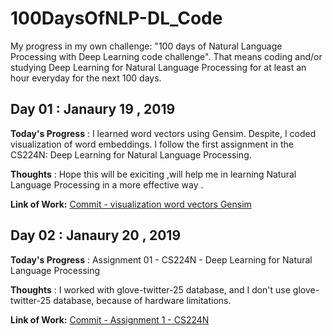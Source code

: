 # 100DaysOfNLP-DL_Code

My progress in my own challenge: "100 days of Natural Language Processing with Deep Learning code challenge". That means coding and/or studying Deep Learning for Natural Language Processing for at least an hour everyday for the next 100 days.

## Day 01 : Janaury 19 , 2019
 
**Today's Progress** : I learned word vectors using Gensim. Despite, I coded visualization of word embeddings. I follow the first assignment in the CS224N: Deep Learning for Natural Language Processing. 

**Thoughts** : Hope this will be exiciting ,will help me in learning Natural Language Processing in a more effective way .

**Link of Work:** [Commit - visualization word vectors Gensim](https://github.com/marbramen/100DaysOfNLP-DL_Code/blob/master/Day%201%20-%20Gensim%20word%20vector%20Visualization%20-%20CS224N.ipynb)


## Day 02 : Janaury 20 , 2019
 
**Today's Progress** : Assignment 01 - CS224N - Deep Learning for Natural Language Processing

**Thoughts** : I worked with glove-twitter-25 database, and I don't use glove-twitter-25 database, because of hardware limitations.
 
**Link of Work:** [Commit - Assignment 1 - CS224N](https://github.com/marbramen/100DaysOfNLP-DL_Code/blob/master/Day%202%20-%20Exploring%20Word%20Vectors%20-%20CS224N%20-%20Assignment%201.ipynb)